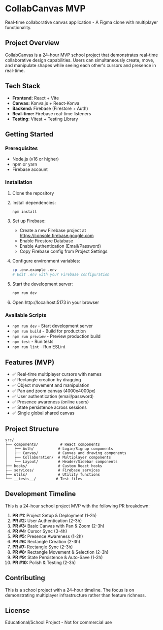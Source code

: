 # CollabCanvas MVP

Real-time collaborative canvas application - A Figma clone with multiplayer functionality.

## Project Overview

CollabCanvas is a 24-hour MVP school project that demonstrates real-time collaborative design capabilities. Users can simultaneously create, move, and manipulate shapes while seeing each other's cursors and presence in real-time.

## Tech Stack

- **Frontend:** React + Vite
- **Canvas:** Konva.js + React-Konva  
- **Backend:** Firebase (Firestore + Auth)
- **Real-time:** Firebase real-time listeners
- **Testing:** Vitest + Testing Library

## Getting Started

### Prerequisites

- Node.js (v16 or higher)
- npm or yarn
- Firebase account

### Installation

1. Clone the repository
2. Install dependencies:
   ```bash
   npm install
   ```

3. Set up Firebase:
   - Create a new Firebase project at https://console.firebase.google.com
   - Enable Firestore Database
   - Enable Authentication (Email/Password)
   - Copy Firebase config from Project Settings

4. Configure environment variables:
   ```bash
   cp .env.example .env
   # Edit .env with your Firebase configuration
   ```

5. Start the development server:
   ```bash
   npm run dev
   ```

6. Open http://localhost:5173 in your browser

### Available Scripts

- `npm run dev` - Start development server
- `npm run build` - Build for production
- `npm run preview` - Preview production build
- `npm test` - Run tests
- `npm run lint` - Run ESLint

## Features (MVP)

- ✅ Real-time multiplayer cursors with names
- ✅ Rectangle creation by dragging
- ✅ Object movement and manipulation
- ✅ Pan and zoom canvas (4000x4000px)
- ✅ User authentication (email/password)
- ✅ Presence awareness (online users)
- ✅ State persistence across sessions
- ✅ Single global shared canvas

## Project Structure

```
src/
├── components/          # React components
│   ├── Auth/           # Login/Signup components
│   ├── Canvas/         # Canvas and drawing components
│   ├── Collaboration/  # Multiplayer components
│   └── Layout/         # Header/Sidebar components
├── hooks/              # Custom React hooks
├── services/           # Firebase services
├── utils/              # Utility functions
└── __tests__/         # Test files
```

## Development Timeline

This is a 24-hour school project MVP with the following PR breakdown:

1. **PR #1:** Project Setup & Deployment (1-2h)
2. **PR #2:** User Authentication (2-3h) 
3. **PR #3:** Basic Canvas with Pan & Zoom (2-3h)
4. **PR #4:** Cursor Sync (3-4h)
5. **PR #5:** Presence Awareness (1-2h)
6. **PR #6:** Rectangle Creation (2-3h)
7. **PR #7:** Rectangle Sync (2-3h)
8. **PR #8:** Rectangle Movement & Selection (2-3h)
9. **PR #9:** State Persistence & Auto-Save (1-2h)
10. **PR #10:** Polish & Testing (2-3h)

## Contributing

This is a school project with a 24-hour timeline. The focus is on demonstrating multiplayer infrastructure rather than feature richness.

## License

Educational/School Project - Not for commercial use

